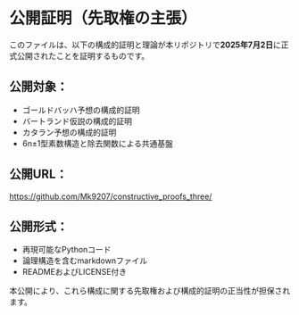 # 公開証明（先取権の主張）

このファイルは、以下の構成的証明と理論が本リポジトリで**2025年7月2日**に正式公開されたことを証明するものです。

## 公開対象：
- ゴールドバッハ予想の構成的証明
- バートランド仮説の構成的証明
- カタラン予想の構成的証明
- 6n±1型素数構造と除去関数による共通基盤

## 公開URL：
https://github.com/Mk9207/constructive_proofs_three/

## 公開形式：
- 再現可能なPythonコード
- 論理構造を含むmarkdownファイル
- READMEおよびLICENSE付き

本公開により、これら構成に関する先取権および構成的証明の正当性が担保されます。
